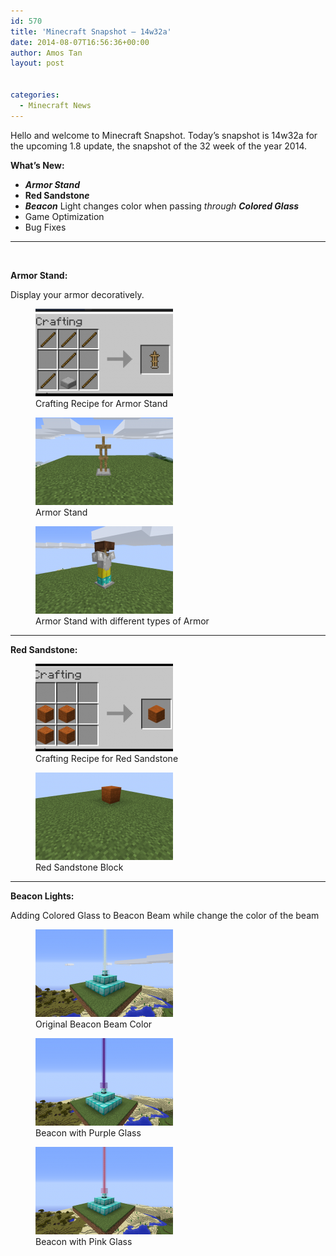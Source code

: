 ```yaml
---
id: 570
title: 'Minecraft Snapshot – 14w32a'
date: 2014-08-07T16:56:36+00:00
author: Amos Tan
layout: post


categories:
  - Minecraft News
---
```

Hello and welcome to Minecraft Snapshot. Today&#8217;s snapshot is 14w32a for the upcoming 1.8 update, the snapshot of the 32 week of the year 2014.

**What&#8217;s New:**

  * _**Armor Stand**_
  * __**Red Sandston**___**e**_
  * _**Beacon**_ Light changes color when passing _through **Colored Glass**_
  * Game Optimization
  * Bug Fixes

* * *

&nbsp;

**Armor Stand:**

Display your armor decoratively.

<div id='gallery-14' class='gallery galleryid-570 gallery-columns-3 gallery-size-thumbnail'>
  <figure class='gallery-item'> 
  
  <div class='gallery-icon landscape'>
    <a href='/?attachment_id=576#main'><img width="220" height="140" src="/wp-content/uploads/2014/08/2014-08-07_15.44.04-220x140.png" class="attachment-thumbnail size-thumbnail" alt="" aria-describedby="gallery-14-576" /></a>
  </div><figcaption class='wp-caption-text gallery-caption' id='gallery-14-576'> Crafting Recipe for Armor Stand </figcaption></figure><figure class='gallery-item'> 
  
  <div class='gallery-icon landscape'>
    <a href='/?attachment_id=575#main'><img width="220" height="140" src="/wp-content/uploads/2014/08/2014-08-07_15.44.19-220x140.png" class="attachment-thumbnail size-thumbnail" alt="" aria-describedby="gallery-14-575" /></a>
  </div><figcaption class='wp-caption-text gallery-caption' id='gallery-14-575'> Armor Stand </figcaption></figure><figure class='gallery-item'> 
  
  <div class='gallery-icon landscape'>
    <a href='/?attachment_id=574#main'><img width="220" height="140" src="/wp-content/uploads/2014/08/2014-08-07_16.21.30-220x140.png" class="attachment-thumbnail size-thumbnail" alt="" aria-describedby="gallery-14-574" /></a>
  </div><figcaption class='wp-caption-text gallery-caption' id='gallery-14-574'> Armor Stand with different types of Armor </figcaption></figure>
</div>

* * *

**Red Sandstone:**

<div id='gallery-16' class='gallery galleryid-570 gallery-columns-2 gallery-size-thumbnail'>
  <figure class='gallery-item'> 
  
  <div class='gallery-icon landscape'>
    <a href='/?attachment_id=580#main'><img width="220" height="140" src="/wp-content/uploads/2014/08/2014-08-07_16.48.48-220x140.png" class="attachment-thumbnail size-thumbnail" alt="" aria-describedby="gallery-16-580" /></a>
  </div><figcaption class='wp-caption-text gallery-caption' id='gallery-16-580'> Crafting Recipe for Red Sandstone </figcaption></figure><figure class='gallery-item'> 
  
  <div class='gallery-icon landscape'>
    <a href='/?attachment_id=579#main'><img width="220" height="140" src="/wp-content/uploads/2014/08/2014-08-07_16.49.24-220x140.png" class="attachment-thumbnail size-thumbnail" alt="" aria-describedby="gallery-16-579" /></a>
  </div><figcaption class='wp-caption-text gallery-caption' id='gallery-16-579'> Red Sandstone Block </figcaption></figure>
</div>

* * *

**Beacon Lights:**

Adding Colored Glass to Beacon Beam while change the color of the beam

<div id='gallery-18' class='gallery galleryid-570 gallery-columns-3 gallery-size-thumbnail'>
  <figure class='gallery-item'> 
  
  <div class='gallery-icon landscape'>
    <a href='/?attachment_id=578#main'><img width="220" height="140" src="/wp-content/uploads/2014/08/2014-08-07_16.40.14-220x140.png" class="attachment-thumbnail size-thumbnail" alt="" aria-describedby="gallery-18-578" /></a>
  </div><figcaption class='wp-caption-text gallery-caption' id='gallery-18-578'> Original Beacon Beam Color </figcaption></figure><figure class='gallery-item'> 
  
  <div class='gallery-icon landscape'>
    <a href='/?attachment_id=573#main'><img width="220" height="140" src="/wp-content/uploads/2014/08/2014-08-07_16.40.50-220x140.png" class="attachment-thumbnail size-thumbnail" alt="" aria-describedby="gallery-18-573" /></a>
  </div><figcaption class='wp-caption-text gallery-caption' id='gallery-18-573'> Beacon with Purple Glass </figcaption></figure><figure class='gallery-item'> 
  
  <div class='gallery-icon landscape'>
    <a href='/?attachment_id=577#main'><img width="220" height="140" src="/wp-content/uploads/2014/08/2014-08-07_16.40.38-220x140.png" class="attachment-thumbnail size-thumbnail" alt="" aria-describedby="gallery-18-577" /></a>
  </div><figcaption class='wp-caption-text gallery-caption' id='gallery-18-577'> Beacon with Pink Glass </figcaption></figure>
</div>

&nbsp;
